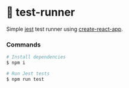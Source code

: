 # :runner: test-runner

Simple [jest](https://jestjs.io/) test runner using [create-react-app](https://github.com/facebook/create-react-app).


### Commands

```sh
# Install dependencies
$ npm i

# Run Jest tests
$ npm run test
```